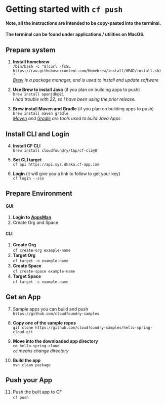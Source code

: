 # Getting started with `cf push`

#### Note, all the instructions are intended to be copy-pasted into the terminal. 
#### The terminal can be found under applications / utilities on MacOS.  


## Prepare system 

1. **Install homebrew**  
`/bin/bash -c "$(curl -fsSL https://raw.githubusercontent.com/Homebrew/install/HEAD/install.sh)" `    
*[Brew](https://brew.sh/) is a package manager, and is used to install and update software*  

2. **Use Brew to install Java** (if you plan on building apps to push)  
`brew install openjdk@21 `  
*I had trouble with 22, so I have been using the prior release.*  

3. **Brew install Maven and Gradle**  (if you plan on building apps to push)  
`brew install maven gradle`  
*[Maven](https://maven.apache.org/) and [Gradle](https://gradle.org/) are tools used to build Java Apps*   

## Install CLI and Login  

4. **Install CF CLI**  
`brew install cloudfoundry/tap/cf-cli@8`

5. **Set CLI target**  
`cf api https://api.sys.dhaka.cf-app.com`  

6. **Login** (it will give you a link to follow to get your key)  
`cf login --sso `  

## Prepare Environment  
#### GUI
1. **Login to [AppsMan](https://apps.sys.dhaka.cf-app.com/)**  
2. Create Org and Space  

#### CLI
1. **Create Org**  
`cf create-org example-name`
2. **Target Org**  
`cf target -o example-name`  
4. **Create Space**  
`cf create-space example-name`
2. **Target Space**  
`cf target -s example-name`  

## Get an App  

7. Sample apps you can build and push  
`https://github.com/cloudfoundry-samples`  

8. **Copy one of the sample repos**  
`git clone https://github.com/cloudfoundry-samples/hello-spring-cloud.git `

9. **Move into the downloaded app directory**  
`cd hello-spring-cloud`  
*`cd` means change directory*  

10. **Build the app**  
`mvn clean package `

## Push your App    

11. Push the built app to CF\
`cf push`

